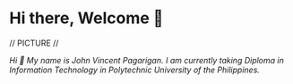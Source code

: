 # <b>Hi there, Welcome 👋 </b>

// PICTURE //

 <i> Hi 👋 My name is John Vincent Pagarigan. I am currently taking Diploma in Information Technology in Polytechnic University of the Philippines. </i>

